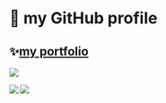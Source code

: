 # 🎉 my GitHub profile
## ✨[my portfolio](https://shlmt.github.io/resume/)

<a href="https://github.com/ryo-ma/github-profile-trophy"><img src="https://github-profile-trophy.vercel.app/?username=shlmt" /></a>

<img align="left" src="https://github-readme-stats.vercel.app/api/top-langs?username=shlmt&show_icons=true&locale=en&layout=compact" />
<img align="center" src="https://github-readme-stats.vercel.app/api?username=shlmt&show_icons=true&locale=en"/>
